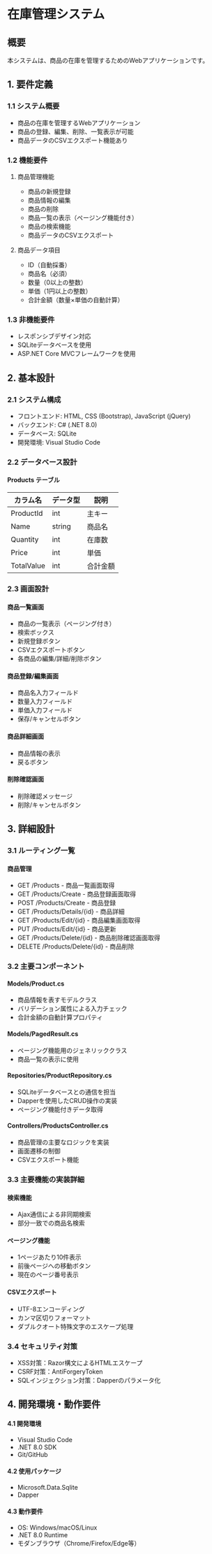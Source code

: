 # 在庫管理システム

## 概要
本システムは、商品の在庫を管理するためのWebアプリケーションです。

## 1. 要件定義

### 1.1 システム概要
- 商品の在庫を管理するWebアプリケーション
- 商品の登録、編集、削除、一覧表示が可能
- 商品データのCSVエクスポート機能あり

### 1.2 機能要件
1. 商品管理機能
   - 商品の新規登録
   - 商品情報の編集
   - 商品の削除
   - 商品一覧の表示（ページング機能付き）
   - 商品の検索機能
   - 商品データのCSVエクスポート

2. 商品データ項目
   - ID（自動採番）
   - 商品名（必須）
   - 数量（0以上の整数）
   - 単価（1円以上の整数）
   - 合計金額（数量×単価の自動計算）

### 1.3 非機能要件
- レスポンシブデザイン対応
- SQLiteデータベースを使用
- ASP.NET Core MVCフレームワークを使用

## 2. 基本設計

### 2.1 システム構成
- フロントエンド: HTML, CSS (Bootstrap), JavaScript (jQuery)
- バックエンド: C# (.NET 8.0)
- データベース: SQLite
- 開発環境: Visual Studio Code

### 2.2 データベース設計

#### Products テーブル
| カラム名 | データ型 | 説明 |
|----------|----------|------|
| ProductId | int | 主キー |
| Name | string | 商品名 |
| Quantity | int | 在庫数 |
| Price | int | 単価 |
| TotalValue | int | 合計金額 |

### 2.3 画面設計
#### 商品一覧画面
*   商品の一覧表示（ページング付き）
*   検索ボックス
*   新規登録ボタン
*   CSVエクスポートボタン
*   各商品の編集/詳細/削除ボタン

#### 商品登録/編集画面
*   商品名入力フィールド
*   数量入力フィールド
*   単価入力フィールド
*   保存/キャンセルボタン

#### 商品詳細画面
*   商品情報の表示
*   戻るボタン

#### 削除確認画面
*   削除確認メッセージ
*   削除/キャンセルボタン

## 3. 詳細設計

### 3.1 ルーティング一覧
#### 商品管理
- GET /Products - 商品一覧画面取得
- GET /Products/Create - 商品登録画面取得
- POST /Products/Create - 商品登録
- GET /Products/Details/{id} - 商品詳細
- GET /Products/Edit/{id} - 商品編集画面取得
- PUT /Products/Edit/{id} - 商品更新
- GET /Products/Delete/{id} - 商品削除確認画面取得
- DELETE /Products/Delete/{id} - 商品削除

### 3.2 主要コンポーネント
#### Models/Product.cs
*   商品情報を表すモデルクラス
*   バリデーション属性による入力チェック
*   合計金額の自動計算プロパティ

#### Models/PagedResult.cs
*   ページング機能用のジェネリッククラス
*   商品一覧の表示に使用

#### Repositories/ProductRepository.cs
*   SQLiteデータベースとの通信を担当
*   Dapperを使用したCRUD操作の実装
*   ページング機能付きデータ取得

#### Controllers/ProductsController.cs
*   商品管理の主要なロジックを実装
*   画面遷移の制御
*   CSVエクスポート機能

### 3.3 主要機能の実装詳細
#### 検索機能
*   Ajax通信による非同期検索
*   部分一致での商品名検索

#### ページング機能
*   1ページあたり10件表示
*   前後ページへの移動ボタン
*   現在のページ番号表示

#### CSVエクスポート
*   UTF-8エンコーディング
*   カンマ区切りフォーマット
*   ダブルクオート特殊文字のエスケープ処理

### 3.4 セキュリティ対策
*   XSS対策：Razor構文によるHTMLエスケープ
*   CSRF対策：AntiForgeryToken
*   SQLインジェクション対策：Dapperのパラメータ化

## 4. 開発環境・動作要件
#### 4.1 開発環境
*   Visual Studio Code
*   .NET 8.0 SDK
*   Git/GitHub

#### 4.2 使用パッケージ
*   Microsoft.Data.Sqlite
*   Dapper

#### 4.3 動作要件
*   OS: Windows/macOS/Linux
*   .NET 8.0 Runtime
*   モダンブラウザ（Chrome/Firefox/Edge等）
